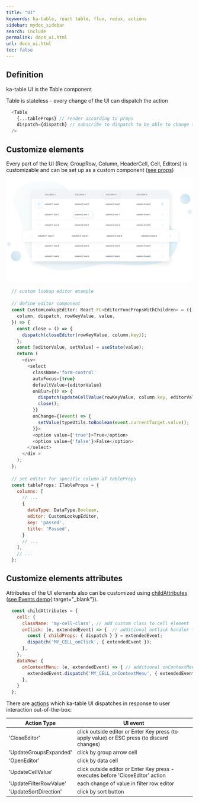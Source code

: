 ```yaml
---
title: "UI"
keywords: ka-table, react table, flux, redux, actions
sidebar: mydoc_sidebar
search: include
permalink: docs_ui.html
url: docs_ui.html
toc: false
---
```


## Definition
ka-table UI is the Table component

Table is stateless - every change of the UI can dispatch the action
```js
  <Table
    {...tableProps} // render according to props
    dispatch={dispatch} // subscribe to dispatch to be able to change tableProps
  />
```

## Customize elements
Every part of the UI (Row, GroupRow, Column, HeaderCell, Cell, Editors) is customizable and can be set up as a custom component ([see props](./docs_props.html))

![Pattern](./images/customisation.svg)

```js
  // custom lookup editor example

  // define editor component
  const CustomLookupEditor: React.FC<EditorFuncPropsWithChildren> = ({
    column, dispatch, rowKeyValue, value,
  }) => {
    const close = () => {
      dispatch(closeEditor(rowKeyValue, column.key));
    };
    const [editorValue, setValue] = useState(value);
    return (
      <div>
        <select
          className='form-control'
          autoFocus={true}
          defaultValue={editorValue}
          onBlur={() => {
            dispatch(updateCellValue(rowKeyValue, column.key, editorValue));
            close();
          }}
          onChange={(event) => {
            setValue(typeUtils.toBoolean(event.currentTarget.value));
          }}>
          <option value={'true'}>True</option>
          <option value={'false'}>False</option>
        </select>
      </div >
    );
  };

  // set editor for specific column of tableProps
  const tableProps: ITableProps = {
    columns: [
      // ...
      {
        dataType: DataType.Boolean,
        editor: CustomLookupEditor,
        key: 'passed',
        title: 'Passed',
      }
      // ...
    ],
    // ...
  };
```


## Customize elements attributes
Attributes of the UI elements also can be customized using [childAttributes](./docs_props.html#childattributes) ([see Events demo](https://komarovalexander.github.io/ka-table/#/events){:target="_blank"}).

```js
  const childAttributes = {
    cell: {
      className: 'my-cell-class', // add custom class to cell element
      onClick: (e, extendedEvent) => {  // additional onClick handler for cell
        const { childProps: { dispatch } } = extendedEvent;
        dispatch('MY_CELL_onClick', { extendedEvent });
      },
    },
    dataRow: {
      onContextMenu: (e, extendedEvent) => { // additional onContextMenu handler for dataRow
        extendedEvent.dispatch('MY_CELL_onContextMenu', { extendedEvent });
      },
    }
  };
```

There are [actions](./docs_action.html) which ka-table UI dispatches in response to user interaction out-of-the-box:


| Action Type | UI event |
| --- | --- |
| 'CloseEditor' | click outside editor or Enter Key press (to apply value) or ESC press (to discard changes) |
| 'UpdateGroupsExpanded' | click by group arrow cell |
| 'OpenEditor' | click by data cell |
| 'UpdateCellValue' | click outside editor or Enter Key press - executes before 'CloseEditor' action |
| 'UpdateFilterRowValue' | each change of value in filter row editor |
| 'UpdateSortDirection' | click by sort button |

